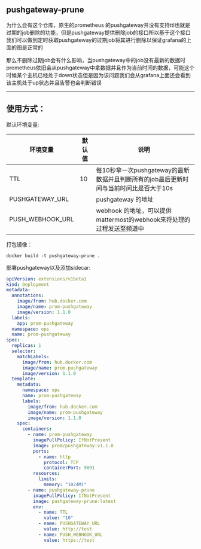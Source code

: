 pushgateway-prune
----
为什么会有这个仓库，原生的prometheus 的pushgateway并没有支持ttl也就是过期的job删除的功能，但是pushgateway提供删除job的接口所以基于这个接口我们可以做到定时获取pushgateway的过期job将其进行删除以保证grafana的上面的图是正常的

那么不删除过期job会有什么影响，当pushgateway中的job没有最新的数据时prometheus依旧会从pushgateway中拿数据并且作为当前时间的数据，可能这个时候某个主机已经处于down状态但是因为该问题我们会从grafana上面还会看到该主机处于up状态并且告警也会判断错误

----


使用方式：
----

默认环境变量:

|环境变量|默认值|说明|
|---|---|---|
|TTL| 10 | 每10秒拿一次pushgateway的最新数据并且判断所有的job最后更新时间与当前时间比是否大于10s|
|PUSHGATEWAY_URL| | pushgateway 的地址|
|PUSH_WEBHOOK_URL| | webhook 的地址，可以提供mattermost的webhook来将处理的过程发送至频道中|


打包镜像：
```shell script
docker build -t pushgateway-prune .
```

部署pushgateway以及添加sidecar:

```yaml
apiVersion: extensions/v1beta1
kind: Deployment
metadata:
  annotations:
    image/from: hub.docker.com
    image/name: prom-pushgateway
    image/version: 1.1.0
  labels:
    app: prom-pushgateway
  namespace: ops
  name: prom-pushgateway
spec:
  replicas: 1
  selector:
    matchLabels:
      image/from: hub.docker.com
      image/name: prom-pushgateway
      image/version: 1.1.0
  template:
    metadata:
      namespace: ops
      name: prom-pushgateway
      labels:
        image/from: hub.docker.com
        image/name: prom-pushgateway
        image/version: 1.1.0
    spec:
      containers:
        - name: prom-pushgateway
          imagePullPolicy: IfNotPresent
          image: prom/pushgateway:v1.1.0
          ports:
            - name: http
              protocol: TCP
              containerPort: 9091
          resources:
            limits:
              memory: "1024Mi"
        - name: pushgateway-prune
          imagePullPolicy: IfNotPresent
          image: pushgateway-prune:latest
          env:
            - name: TTL
              value: "10"
            - name: PUSHGATEWAY_URL
              value: http://test
            - name: PUSH_WEBHOOK_URL
              value: https://test
```